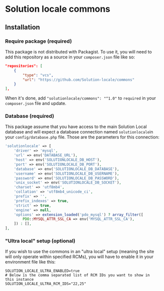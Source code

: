 # Solution locale commons

## Installation

### Require package (required)

This package is not distributed with Packagist. To use it, you will need to add this repository as a source in your `composer.json` file like so:

```json
"repositories": [
    {
        "type": "vcs",
        "url": "https://github.com/Solution-locale/commons"
    }
],
```

When it's done, add `"solutionlocale/commons": "^1.0"` to `required` in your `composer.json` file and update.

### Database (required)

This package assume that you have access to the main Solution Local database and will expect a database connection named `solutionlocale`in your `config/database.php` file. Those are the parameters for this connection:

```php
'solutionlocale' => [
    'driver' => 'mysql',
    'url' => env('DATABASE_URL'),
    'host' => env('SOLUTIONLOCALE_DB_HOST'),
    'port' => env('SOLUTIONLOCALE_DB_PORT'),
    'database' => env('SOLUTIONLOCALE_DB_DATABASE'),
    'username' => env('SOLUTIONLOCALE_DB_USERNAME'),
    'password' => env('SOLUTIONLOCALE_DB_PASSWORD'),
    'unix_socket' => env('SOLUTIONLOCALE_DB_SOCKET'),
    'charset' => 'utf8mb4',
    'collation' => 'utf8mb4_unicode_ci',
    'prefix' => '',
    'prefix_indexes' => true,
    'strict' => true,
    'engine' => null,
    'options' => extension_loaded('pdo_mysql') ? array_filter([
        PDO::MYSQL_ATTR_SSL_CA => env('MYSQL_ATTR_SSL_CA'),
    ]) : [],
],
```

### "Ultra local" setup (optional)

If you wish to use the commons in an "ultra local" setup (meaning the site will only operate within specified RCMs), you will have to enable it in your environment file like this:

```
SOLUTION_LOCALE_ULTRA_ENABLED=true
# Below is the comma separated list of RCM IDs you want to show in this instance
SOLUTION_LOCALE_ULTRA_RCM_IDS="22,25"
```
